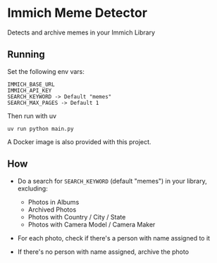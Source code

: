 # Immich Meme Detector

Detects and archive memes in your Immich Library

## Running
Set the following env vars:
```
IMMICH_BASE_URL
IMMICH_API_KEY
SEARCH_KEYWORD -> Default "memes"
SEARCH_MAX_PAGES -> Default 1
```

Then run with uv
```
uv run python main.py
```

A Docker image is also provided with this project.

## How

- Do a search for `SEARCH_KEYWORD` (default "memes") in your library, excluding:
    - Photos in Albums
    - Archived Photos
    - Photos with Country / City / State
    - Photos with Camera Model / Camera Maker

- For each photo, check if there's a person with name assigned to it

- If there's no person with name assigned, archive the photo

